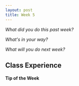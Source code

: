```yaml
---
layout: post
title: Week 5
---
```


_What did you do this past week?_ 

_What's in your way?_ 

_What will you do next week?_ 


## Class Experience



#### Tip of the Week
